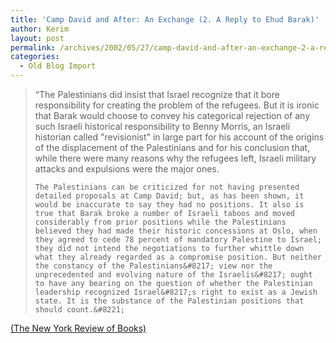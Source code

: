 ```yaml
---
title: 'Camp David and After: An Exchange (2. A Reply to Ehud Barak)'
author: Kerim
layout: post
permalink: /archives/2002/05/27/camp-david-and-after-an-exchange-2-a-reply-to-ehud-barak/
categories:
  - Old Blog Import
---
```


>   &#8220;The Palestinians did insist that Israel recognize that it bore responsibility for creating the problem of the refugees. But it is ironic that Barak would choose to convey his categorical rejection of any such Israeli historical responsibility to Benny Morris, an Israeli historian called "revisionist" in large part for his account of the origins of the displacement of the Palestinians and for his conclusion that, while there were many reasons why the refugees left, Israeli military attacks and expulsions were the major ones. 
>   
>   
>     The Palestinians can be criticized for not having presented detailed proposals at Camp David; but, as has been shown, it would be inaccurate to say they had no positions. It also is true that Barak broke a number of Israeli taboos and moved considerably from prior positions while the Palestinians believed they had made their historic concessions at Oslo, when they agreed to cede 78 percent of mandatory Palestine to Israel; they did not intend the negotiations to further whittle down what they already regarded as a compromise position. But neither the constancy of the Palestinians&#8217; view nor the unprecedented and evolving nature of the Israelis&#8217; ought to have any bearing on the question of whether the Palestinian leadership recognized Israel&#8217;s right to exist as a Jewish state. It is the substance of the Palestinian positions that should count.&#8221;
>   


<a href="http://www.nybooks.com/articles/15502" onclick="_gaq.push(['_trackEvent', 'outbound-article', 'http://www.nybooks.com/articles/15502', '(The New York Review of Books)']);" >(The New York Review of Books)</a>

